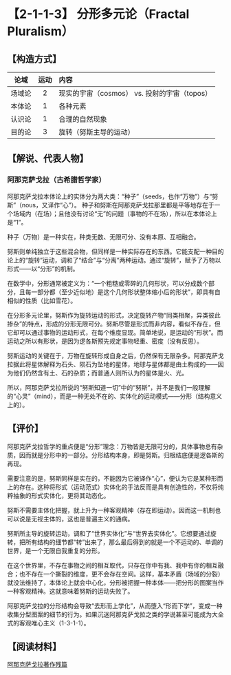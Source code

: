 # 【2-1-1-3】 分形多元论（Fractal Pluralism）

## 【构造方式】
|  论域  | 运动 | 内容                                         |
| :----: | :--: | :------------------------------------------- |
| 场域论 |  2   | 现实的宇宙（cosmos） vs. 投射的宇宙（topos） |
| 本体论 |  1   | 各种元素                                     |
| 认识论 |  1   | 合理的自然现象                               |
| 目的论 |  3   | 旋转（努斯主导的运动）                       |

## 【解说、代表人物】

### 阿那克萨戈拉（古希腊哲学家）

阿那克萨戈拉本体论上的实体分为两大类：“种子”（seeds，也作“万物”）与“努斯”（nous，又译作“心”）。 种子和努斯在阿那克萨戈拉那里都是平等地存在于一个场域内（在场）；且他没有讨论“无”的问题（事物的不在场），所以在本体论上是“1”。

种子（万物）是一种实在，种类无数、无限可分、没有本原、互相融合。

努斯则单纯独立于这些混合物，但同样是一种实际存在的东西。它能支配一种目的论上的“旋转”运动，调和了“结合”与“分离”两种运动。通过“旋转”，赋予了万物以形式——以“分形”的机制。

在数学中，分形通常被定义为：“一个粗糙或零碎的几何形状，可以分成数个部分，且每一部分都（至少近似地）是这个几何形状整体缩小后的形状”，即具有自相似的性质（比如雪花）。

在分形多元论里，努斯作为旋转运动的形式，决定旋转产物“同类相聚，异类彼此掺杂”的特点，形成的分形无限可分。努斯尽管是形式而非内容，看似不存在，但它却可以通过事物的运动形式，在每个维度显现。简单地说，是运动的“形状”。而运动之所以有形状，是因为逻各斯预先规定事物轻重、密度（没有反思）。

努斯运动的关键在于，万物在旋转形成自身之后，仍然保有无限杂多。阿那克萨戈拉据此将星体解释为石头、陨石为坠地的星体，地球与星体都是由土构成的——因为他们仍然含有土、石的杂质；而普通人则所认为的星体是火、光。

所以，阿那克萨戈拉所说的“努斯知道一切”中的“努斯”，并不是我们一般理解的“心灵”（mind），而是一种无处不在的、实体化的运动模式——分形（结构意义上的）。

## 【评价】
阿那克萨戈拉哲学的重点便是“分形”理念：万物皆是无限可分的，具体事物总有杂质，因而就是分形中的一部分。分形结构本身，即是努斯。归根结底便是逻各斯的再现。

需要注意的是，努斯同样是实在的，不能因为它被译作“心”，便认为它是某种形而上的存在。这种将形式（运动范式）实体化的手法反而是具有创造性的，不仅将纯粹抽象的形式实体化，更将其动态化。

努斯不需要主体化把握，就上升为一种客观精神（存在即运动）。因而这一机制也可以说是无视主体的，这也是普遍主义的通病。

努斯所主导的旋转运动，调和了“世界实体化”与“世界去实体化”。它想要通过旋转，把所有结构的细节都“转”出来了，那么最后得到的就是一个不运动的、单调的世界，是一个无限自我重复的分形。

在这个世界里，不存在事物之间的相互取代，只存在你中有我、我中有你的相互融合；也不存在一个撕裂的维度，更不会存在空间。这样，基本矛盾（场域的分裂）就没法维持了，本体论上就会中心化，分形被把握一种本体——把分形的图案当作一种客观精神。这就意味着努斯的运动失败了。

阿那克萨戈拉的分形结构会导致“去形而上学化”，从而堕入“形而下学”，变成一种收集分型图案的细节的行为。如果沉迷阿那克萨戈拉之类的学说甚至可能成为大全式的客观唯心主义（1-3-1-1）。

## 【阅读材料】

[阿那克萨戈拉著作残篇](./ext1.md#阿那克萨戈拉著作残篇)


